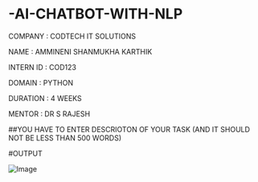 # -AI-CHATBOT-WITH-NLP

COMPANY : CODTECH IT SOLUTIONS

NAME : AMMINENI SHANMUKHA KARTHIK

INTERN ID : COD123

DOMAIN : PYTHON

DURATION : 4 WEEKS

MENTOR : DR S RAJESH

##YOU HAVE TO ENTER DESCRIOTON OF YOUR TASK (AND IT SHOULD NOT BE LESS THAN 500 WORDS)

#OUTPUT

![Image](https://github.com/user-attachments/assets/daad5378-9ecd-4b47-b0eb-8f921530dbed)
